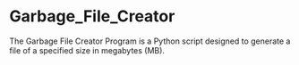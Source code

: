 # Garbage_File_Creator
The Garbage File Creator Program is a Python script designed to generate a file of a specified size in megabytes (MB). 
